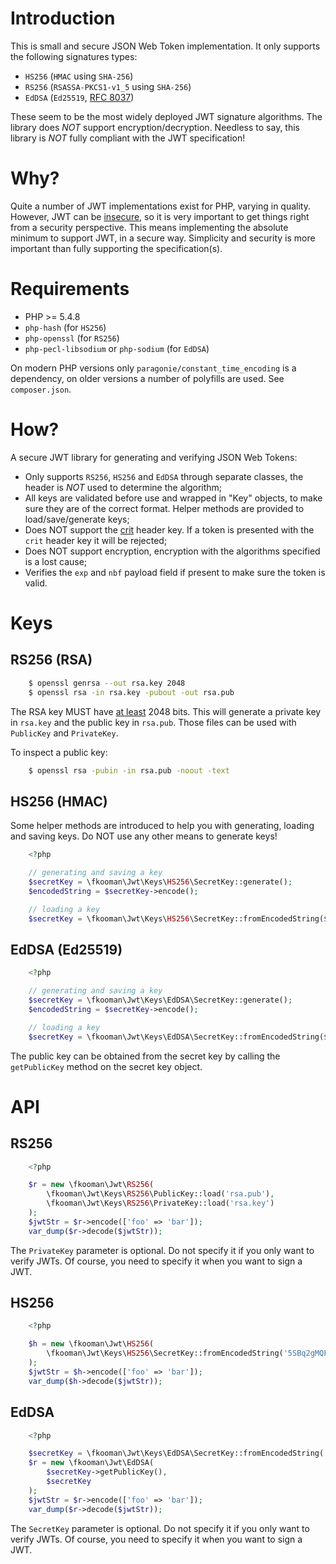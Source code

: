 # Introduction

This is small and secure JSON Web Token implementation. It only supports 
the following signatures types:

- `HS256` (`HMAC` using `SHA-256`)
- `RS256` (`RSASSA-PKCS1-v1_5` using `SHA-256`)
- `EdDSA` (`Ed25519`, [RFC 8037](https://tools.ietf.org/html/rfc8037))

These seem to be the most widely deployed JWT signature algorithms. The library 
does _NOT_ support encryption/decryption. Needless to say, this library is 
_NOT_ fully compliant with the JWT specification!

# Why?

Quite a number of JWT implementations exist for PHP, varying in quality. 
However, JWT can be [insecure](https://paragonie.com/blog/2017/03/jwt-json-web-tokens-is-bad-standard-that-everyone-should-avoid), 
so it is very important to get things right from a security perspective. This
means implementing the absolute minimum to support JWT, in a secure way. 
Simplicity and security is more important than fully supporting the 
specification(s).

# Requirements

* PHP >= 5.4.8 
* `php-hash` (for `HS256`)
* `php-openssl` (for `RS256`)
* `php-pecl-libsodium` or `php-sodium` (for `EdDSA`)

On modern PHP versions only `paragonie/constant_time_encoding` is a dependency,
on older versions a number of polyfills are used. See `composer.json`.

# How?

A secure JWT library for generating and verifying JSON Web Tokens:

* Only supports `RS256`, `HS256` and `EdDSA` through separate classes, the 
  header is _NOT_ used to determine the algorithm;
* All keys are validated before use and wrapped in "Key" objects, to make sure 
  they are of the correct format. Helper methods are provided to 
  load/save/generate keys;
* Does NOT support the [crit](https://tools.ietf.org/html/rfc7515#section-4.1.11) 
  header key. If a token is presented with the `crit` header key it will be 
  rejected;
* Does NOT support encryption, encryption with the algorithms specified is a 
  lost cause;
* Verifies the `exp` and `nbf` payload field if present to make sure the token 
  is valid.

# Keys

## RS256 (RSA)

```bash
    $ openssl genrsa --out rsa.key 2048
    $ openssl rsa -in rsa.key -pubout -out rsa.pub
```

The RSA key MUST have [at least](https://tools.ietf.org/html/rfc7518#section-4.2)
2048 bits. This will generate a private key in `rsa.key` and the public key in 
`rsa.pub`. Those files can be used with `PublicKey` and `PrivateKey`.

To inspect a public key:

```bash
    $ openssl rsa -pubin -in rsa.pub -noout -text
```

## HS256 (HMAC)

Some helper methods are introduced to help you with generating, loading and 
saving keys. Do NOT use any other means to generate keys!

```php
    <?php

    // generating and saving a key
    $secretKey = \fkooman\Jwt\Keys\HS256\SecretKey::generate();
    $encodedString = $secretKey->encode();

    // loading a key
    $secretKey = \fkooman\Jwt\Keys\HS256\SecretKey::fromEncodedString($encodedString);
```

## EdDSA (Ed25519)

```php
    <?php

    // generating and saving a key
    $secretKey = \fkooman\Jwt\Keys\EdDSA\SecretKey::generate();
    $encodedString = $secretKey->encode();

    // loading a key
    $secretKey = \fkooman\Jwt\Keys\EdDSA\SecretKey::fromEncodedString($encodedString);
```

The public key can be obtained from the secret key by calling the 
`getPublicKey` method on the secret key object.

# API

## RS256

```php
    <?php

    $r = new \fkooman\Jwt\RS256(
        \fkooman\Jwt\Keys\RS256\PublicKey::load('rsa.pub'),
        \fkooman\Jwt\Keys\RS256\PrivateKey::load('rsa.key')
    );
    $jwtStr = $r->encode(['foo' => 'bar']);
    var_dump($r->decode($jwtStr));
```

The `PrivateKey` parameter is optional. Do not specify it if you only want to
verify JWTs. Of course, you need to specify it when you want to sign a JWT.

## HS256

```php
    <?php

    $h = new \fkooman\Jwt\HS256(
        \fkooman\Jwt\Keys\HS256\SecretKey::fromEncodedString('5SBq2gMQFsy6ToGH0SS8CLFPCGxxFl8uohZUooCq5ps')
    );
    $jwtStr = $h->encode(['foo' => 'bar']);
    var_dump($h->decode($jwtStr));
```

## EdDSA

```php
    <?php

    $secretKey = \fkooman\Jwt\Keys\EdDSA\SecretKey::fromEncodedString('yvo12M7L4puipaUwuuDz_1SMDLz7VPcgcny-OkOHnIEamcDtjH31m6Xlw6a9Ib5dp5A-vHMdzIhUQxUMreqxPg');
    $r = new \fkooman\Jwt\EdDSA(
        $secretKey->getPublicKey(),
        $secretKey
    );
    $jwtStr = $r->encode(['foo' => 'bar']);
    var_dump($r->decode($jwtStr));
```

The `SecretKey` parameter is optional. Do not specify it if you only want to
verify JWTs. Of course, you need to specify it when you want to sign a JWT.

